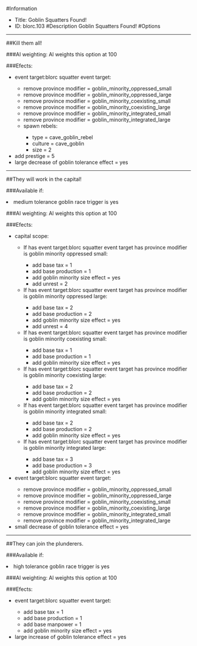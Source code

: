 #Information
 - Title: Goblin Squatters Found!
 - ID: blorc.103
#Description
Goblin Squatters Found!
#Options

___
##Kill them all!

###AI weighting:
AI weights this option at 100


###Efects:<ul><li>event target:blorc squatter event target:</li><ul><li>remove province modifier = goblin_minority_oppressed_small</li><li>remove province modifier = goblin_minority_oppressed_large</li><li>remove province modifier = goblin_minority_coexisting_small</li><li>remove province modifier = goblin_minority_coexisting_large</li><li>remove province modifier = goblin_minority_integrated_small</li><li>remove province modifier = goblin_minority_integrated_large</li><li>spawn rebels:</li><ul><li>type = cave_goblin_rebel</li><li>culture = cave_goblin</li><li>size = 2</li></ul></ul><li>add prestige = 5</li><li>large decrease of goblin tolerance effect = yes</li></ul>

___
##They will work in the capital!

###Available if:
<li>medium tolerance goblin race trigger is yes</li>

###AI weighting:
AI weights this option at 100


###Efects:<ul><li>capital scope:</li><ul><li>If has event target:blorc squatter event target has province modifier is goblin minority oppressed small:</li><ul><li>add base tax = 1</li><li>add base production = 1</li><li>add goblin minority size effect = yes</li><li>add unrest = 2</li></ul><li>If has event target:blorc squatter event target has province modifier is goblin minority oppressed large:</li><ul><li>add base tax = 2</li><li>add base production = 2</li><li>add goblin minority size effect = yes</li><li>add unrest = 4</li></ul><li>If has event target:blorc squatter event target has province modifier is goblin minority coexisting small:</li><ul><li>add base tax = 1</li><li>add base production = 1</li><li>add goblin minority size effect = yes</li></ul><li>If has event target:blorc squatter event target has province modifier is goblin minority coexisting large:</li><ul><li>add base tax = 2</li><li>add base production = 2</li><li>add goblin minority size effect = yes</li></ul><li>If has event target:blorc squatter event target has province modifier is goblin minority integrated small:</li><ul><li>add base tax = 2</li><li>add base production = 2</li><li>add goblin minority size effect = yes</li></ul><li>If has event target:blorc squatter event target has province modifier is goblin minority integrated large:</li><ul><li>add base tax = 3</li><li>add base production = 3</li><li>add goblin minority size effect = yes</li></ul></ul><li>event target:blorc squatter event target:</li><ul><li>remove province modifier = goblin_minority_oppressed_small</li><li>remove province modifier = goblin_minority_oppressed_large</li><li>remove province modifier = goblin_minority_coexisting_small</li><li>remove province modifier = goblin_minority_coexisting_large</li><li>remove province modifier = goblin_minority_integrated_small</li><li>remove province modifier = goblin_minority_integrated_large</li></ul><li>small decrease of goblin tolerance effect = yes</li></ul>

___
##They can join the plunderers.

###Available if:
<li>high tolerance goblin race trigger is yes</li>

###AI weighting:
AI weights this option at 100


###Efects:<ul><li>event target:blorc squatter event target:</li><ul><li>add base tax = 1</li><li>add base production = 1</li><li>add base manpower = 1</li><li>add goblin minority size effect = yes</li></ul><li>large increase of goblin tolerance effect = yes</li></ul>
